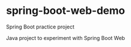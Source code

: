 # spring-boot-web-demo
Spring Boot practice project

Java project to experiment with Spring Boot Web
